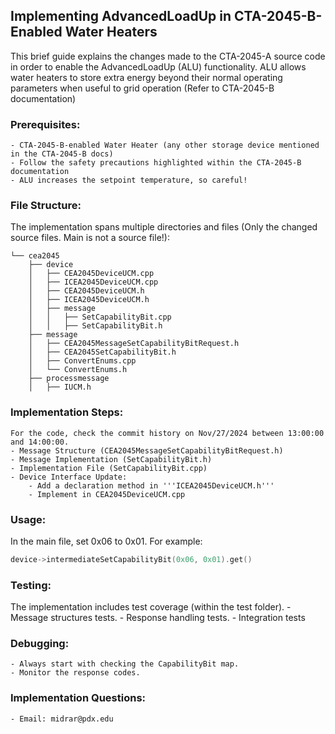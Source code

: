 ## Implementing AdvancedLoadUp in CTA-2045-B-Enabled Water Heaters

This brief guide explains the changes made to the CTA-2045-A source code in order to enable the AdvancedLoadUp (ALU) functionality. ALU allows water heaters to store extra energy beyond their normal operating parameters when useful to grid operation (Refer to CTA-2045-B documentation)

### Prerequisites:

    - CTA-2045-B-enabled Water Heater (any other storage device mentioned in the CTA-2045-B docs)
    - Follow the safety precautions highlighted within the CTA-2045-B documentation
    - ALU increases the setpoint temperature, so careful!

### File Structure:

The implementation spans multiple directories and files (Only the changed source files. Main is not a source file!):

```
└── cea2045
    ├── device
    │   ├── CEA2045DeviceUCM.cpp
    │   ├── ICEA2045DeviceUCM.cpp
    │   ├── CEA2045DeviceUCM.h
    │   ├── ICEA2045DeviceUCM.h
    │   ├── message
    │   │   ├── SetCapabilityBit.cpp
    │   │   ├── SetCapabilityBit.h
    ├── message
    │   ├── CEA2045MessageSetCapabilityBitRequest.h
    │   ├── CEA2045SetCapabilityBit.h
    │   ├── ConvertEnums.cpp
    │   └── ConvertEnums.h
    ├── processmessage
    │   ├── IUCM.h
```

### Implementation Steps:
    For the code, check the commit history on Nov/27/2024 between 13:00:00 and 14:00:00.
    - Message Structure (CEA2045MessageSetCapabilityBitRequest.h)
    - Message Implementation (SetCapabilityBit.h)
    - Implementation File (SetCapabilityBit.cpp)
    - Device Interface Update:
        - Add a declaration method in '''ICEA2045DeviceUCM.h'''
        - Implement in CEA2045DeviceUCM.cpp



### Usage:

In the main file, set 0x06 to 0x01. For example:
```cpp
device->intermediateSetCapabilityBit(0x06, 0x01).get()
```

### Testing:
The implementation includes test coverage (within the test folder).
    - Message structures tests.
    - Response handling tests.
    - Integration tests

### Debugging:

    - Always start with checking the CapabilityBit map.
    - Monitor the response codes.

### Implementation Questions:

    - Email: midrar@pdx.edu